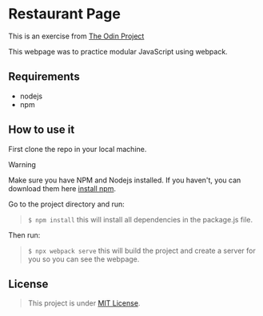 # Restaurant Page

This is an exercise from [The Odin Project](https://theodinproject.com)

This webpage was to practice modular JavaScript using webpack.

## Requirements

- nodejs
- npm

## How to use it

First clone the repo in your local machine.

> [!WARNING]
>
> Make sure you have NPM and Nodejs installed.
> If you haven't, you can download them here [install npm](https://docs.npmjs.com/downloading-and-installing-node-js-and-npm).

Go to the project directory and run:

> `$ npm install` this will install all dependencies in the package.js file.

Then run:

> `$ npx webpack serve`
> this will build the project and create a server for you so you can see the webpage.

## License

> This project is under [MIT License](https://github.com/carlosmperezm/restaurant-page?tab=MIT-1-ov-file).
